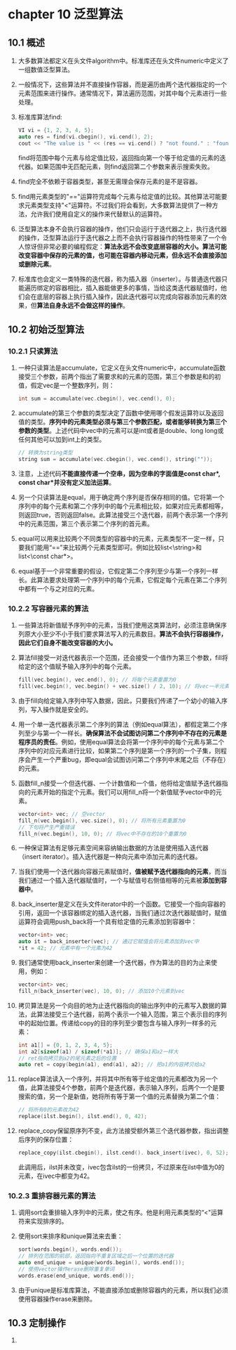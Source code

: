 # chapter 10 泛型算法

## 10.1 概述

1. 大多数算法都定义在头文件algorithm中。标准库还在头文件numeric中定义了一组数值泛型算法。

1. 一般情况下，这些算法并不直接操作容器，而是遍历由两个迭代器指定的一个元素范围来进行操作。通常情况下，算法遍历范围，对其中每个元素进行一些处理。

1. 标准库算法find:

    ```c++
    VI vi = {1, 2, 3, 4, 5};
    auto res = find(vi.cbegin(), vi.cend(), 2);
    cout << "The value is " << (res == vi.cend() ? "not found." : "found") << endl; 
    ```

    find将范围中每个元素与给定值比较，返回指向第一个等于给定值的元素的迭代器。如果范围中无匹配元素，则find返回第二个参数来表示搜索失败。

1. find完全不依赖于容器类型，甚至无需理会保存元素的是不是容器。

1. find用元素类型的"=="运算符完成每个元素与给定值的比较。其他算法可能要求元素类型支持"<"运算符。不过我们将会看到，大多数算法提供了一种方法，允许我们使用自定义的操作来代替默认的运算符。

1. 泛型算法本身不会执行容器的操作，他们只会运行于迭代器之上，执行迭代器的操作，泛型算法运行于迭代器之上而不会执行容器操作的特性带来了一个令人惊讶但非常必要的编程假定：**算法永远不会改变底层容器的大小。算法可能改变容器中保存的元素的值，也可能在容器内移动元素，但永远不会直接添加或删除元素**。

1. 标准库也会定义一类特殊的迭代器，称为插入器（inserter）。与普通迭代器只能遍历绑定的容器相比，插入器能做更多的事情，当给这类迭代器赋值时，他们会在底层的容器上执行插入操作，因此迭代器可以完成向容器添加元素的效果，但**算法自身永远不会做这样的操作**。

## 10.2 初始泛型算法

### 10.2.1 只读算法

1. 一种只读算法是accumulate，它定义在头文件numeric中，accumulate函数接受三个参数，前两个指出了需要求和的元素的范围，第三个参数是和的初值，假定vec是一个整数序列，则：

    ```c++
    int sum = accumulate(vec.cbegin(), vec.cend(), 0);
    ```

1. accumulate的第三个参数的类型决定了函数中使用哪个假发运算符以及返回值的类型。**序列中的元素类型必须与第三个参数匹配，或者能够转换为第三个参数的类型**。上述代码中vec中的元素可以是int或者是double、long long或任何其他可以加到int上的类型。

    ```c++
    // 转换为string类型
    string sum = accumulate(vec.cbegin(), vec.cend(), string(""));
    ```

1. 注意，上述代码**不能直接传递一个空串，因为空串的字面值是const char*, const char*并没有定义加法运算**。

1. 另一个只读算法是equal，用于确定两个序列是否保存相同的值。它将第一个序列中的每个元素和第二个序列中的每个元素相比较，如果对应元素都相等，则返回true，否则返回false。此算法接受三个迭代器，前两个表示第一个序列中的元素范围，第三个表示第二个序列的首元素。

1. equal可以用来比较两个不同类型的容器中的元素，元素类型不一定一样，只要我们能用“==”来比较两个元素类型即可。例如比较list<\string>和list<\const char*>。

1. equal基于一个非常重要的假设，它假定第二个序列至少与第一个序列一样长。此算法要求处理第一个序列中的每个元素，它假定每个元素在第二个序列中都有一个与之对应的元素。

### 10.2.2 写容器元素的算法

1. 一些算法将新值赋予序列中的元素，当我们使用这类算法时，必须注意确保序列原大小至少不小于我们要求算法写入的元素数目。**算法不会执行容器操作，因此它们自身不能改变容器的大小。**

1. 算法fill接受一对迭代器表示一个范围，还会接受一个值作为第三个参数，fill将给定的这个值赋予输入序列中的每个元素。

    ```c++
    fill(vec.begin(), vec.end(), 0); // 将每个元素重置为0
    fill(vec.begin(), vec.begin() + vec.size() / 2, 10); // 将vec一半元素变为10
    ```

1. 由于fill向给定输入序列中写入数据，因此，只要我们传递了一个幼小的输入序列，写入操作就是安全的。

1. 用一个单一迭代器表示第二个序列的算法（例如equal算法），都假定第二个序列至少与第一个一样长。**确保算法不会试图访问第二个序列中不存在的元素是程序员的责任**。例如，使用equal算法会将第一个序列中的每个元素与第二个序列中的对应元素进行比较，如果第二个序列是第一个序列的一个子集，则程序会产生一个严重bug，即equal会试图访问第二个序列中末尾之后（不存在）的元素。

1. 函数fill_n接受一个但迭代器、一个计数值和一个值，他将给定值赋予迭代器指向的元素开始的指定个元素。我们可以用fill_n将一个新值赋予vector中的元素。

    ```c++
    vector<int> vec; // 空vector
    fill_n(vec.begin(), vec.size(), 0); // 将所有元素重置为0
    // 下句将产生严重错误
    fill_n(vec.begin(), 10, 0); // 将vec中不存在的10个重置为0
    ```

1. 一种保证算法有足够元素空间来容纳输出数据的方法是使用插入迭代器（insert iterator）。插入迭代器是一种向元素中添加元素的迭代器。

1. 当我们使用一个迭代器向容器元素赋值时，**值被赋予迭代器指向的元素**，而当我们通过一个插入迭代器赋值时，一个与赋值号右侧值相等的元素被**添加到容器中**。

1. back_inserter是定义在头文件iterator中的一个函数。它接受一个指向容器的引用，返回一个该容器绑定的插入迭代器，当我们通过次迭代器赋值时，赋值运算符会调用push_back将一个具有给定值的元素添加到容器中：

    ```c++
    vector<int> vec;
    auto it = back_inserter(vec); // 通过它赋值会将元素添加到vec中
    *it = 42; // 元素中有一个元素为42
    ```

1. 我们通常使用back_inserter来创建一个迭代器，作为算法的目的为止来使用，例如：

    ```c++
    vector<int> vec;
    fill_n(back_inserter(vec), 10, 0); // 添加10个元素到vec
    ```

1. 拷贝算法是另一个向目的地为止迭代器指向的输出序列中的元素写入数据的算法，此算法接受三个迭代器，前两个表示一个输入范围，第三个表示目的序列中的起始位置。传递给copy的目的序列至少要包含与输入序列一样多的元素：

    ```c++
    int a1[] = {0, 1, 2, 3, 4, 5};
    int a2[sizeof(a1) / sizeof(*a1)]; // 确保a1和a2一样大
    // ret指向拷贝到a2的尾元素之后的位置
    auto ret = copy(begin(a1), end(a1), a2); // 把a1的内容拷贝给a2
    ```

1. replace算法读入一个序列，并将其中所有等于给定值的元素都改为另一个值，此算法接受4个参数，前两个是迭代器，表示输入序列，后两个一个是要搜索的值，另一个是新值，她将所有等于第一个值的元素替换为第二个值：

    ```c++
    // 将所有0的元素改为42
    replace(ilst.begin(), ilst.end(), 0, 42);
    ```

1. replace_copy保留原序列不变，此方法接受额外第三个迭代器参数，指出调整后序列的保存位置：

    ```c++
    replace_copy(ilst.cbegin(), ilst.cend(). back_insert(ivec), 0, 52);
    ```

    此调用后，ilst并未改变，ivec包含ilst的一份拷贝，不过原来在ilst中值为0的元素，在ivec中都变为42。

### 10.2.3 重排容器元素的算法

1. 调用sort会重排输入序列中的元素，使之有序。他是利用元素类型的“<"运算符来实现排序的。

1. 使用sort来排序和unique算法来去重：

    ```c++
    sort(words.begin(), words.end());
    // 排列在范围的前部，返回指向不重复区域之后一个位置的迭代器
    auto end_unique = unique(words.begin(), words.end());
    // 使用vector操作erase删除重复单词
    words.erase(end_unique, words.end());
    ```

1. 由于unique是标准库算法，不能直接添加或删除容器内的元素，所以我们必须使用容器操作erase来删除。

## 10.3 定制操作

1. 